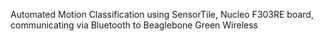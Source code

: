 Automated Motion Classification using SensorTile, Nucleo F303RE board, communicating via Bluetooth to Beaglebone Green Wireless
